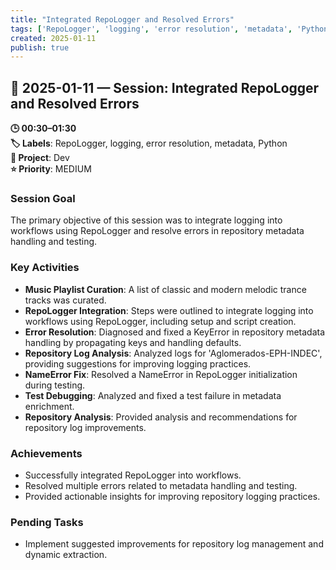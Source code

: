 ```yaml
---
title: "Integrated RepoLogger and Resolved Errors"
tags: ['RepoLogger', 'logging', 'error resolution', 'metadata', 'Python']
created: 2025-01-11
publish: true
---
```


## 📅 2025-01-11 — Session: Integrated RepoLogger and Resolved Errors

**🕒 00:30–01:30**  
**🏷️ Labels**: RepoLogger, logging, error resolution, metadata, Python  
**📂 Project**: Dev  
**⭐ Priority**: MEDIUM  


### Session Goal
The primary objective of this session was to integrate logging into workflows using RepoLogger and resolve errors in repository metadata handling and testing.

### Key Activities
- **Music Playlist Curation**: A list of classic and modern melodic trance tracks was curated.
- **RepoLogger Integration**: Steps were outlined to integrate logging into workflows using RepoLogger, including setup and script creation.
- **Error Resolution**: Diagnosed and fixed a KeyError in repository metadata handling by propagating keys and handling defaults.
- **Repository Log Analysis**: Analyzed logs for 'Aglomerados-EPH-INDEC', providing suggestions for improving logging practices.
- **NameError Fix**: Resolved a NameError in RepoLogger initialization during testing.
- **Test Debugging**: Analyzed and fixed a test failure in metadata enrichment.
- **Repository Analysis**: Provided analysis and recommendations for repository log improvements.

### Achievements
- Successfully integrated RepoLogger into workflows.
- Resolved multiple errors related to metadata handling and testing.
- Provided actionable insights for improving repository logging practices.

### Pending Tasks
- Implement suggested improvements for repository log management and dynamic extraction.
